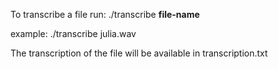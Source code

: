 To transcribe a file run:
./transcribe **file-name**

example: ./transcribe julia.wav

The transcription of the file will be available in transcription.txt